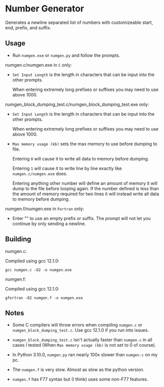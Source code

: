 # Number Generator

Generates a newline separated list of numbers with customizeable start, end, prefix, and suffix.

## Usage

- Run `numgen.exe` or `numgen.py` and follow the prompts.

numgen.c/numgen.exe in `C` only:

- `Set Input Length` is the length in characters that can be input into the other prompts. 

    When entering extremely long prefixes or suffixes you may need to use above 1000.

numgen_block_dumping_test.c/numgen_block_dumping_test.exe only:

- `Set Input Length` is the length in characters that can be input into the other prompts. 

    When entering extremely long prefixes or suffixes you may need to use above 1000.

- `Max memory usage (kb)` sets the max memory to use before dumping to file.

    Entering `0` will cause it to write all data to memory before dumping.

    Entering `1` will cause it to write line by line exactly like `numgen.c/numgen.exe` does.

    Entering anything other number will define an amount of memory it will dump to the file before looping again. If the number defined is less than the amount of memory required for two lines it will instead write all data to memory before dumping.

numgen.f/numgen.exe in `Fortran` only:

- Enter "" to use an empty prefix or suffix. The prompt will not let you continue by only sending a newline.

## Building

numgen.c:

Compiled using gcc 12.1.0:

```
gcc numgen.c -O2 -o numgen.exe
```

numgen.f:

Compiled using gcc 12.1.0:

```
gfortran -O2 numgen.f -o numgen.exe
```

## Notes

- Some C compilers will throw errors when compiling `numgen.c` or `numgen_block_dumping_test.c`. Use gcc 12.1.0 if you run into issues.

- `numgen_block_dumping_test.c` isn't actually faster than `numgen.c` in all cases I tested (When `Max memory usage (kb)` is not set to 0 of course).

- In Python 3.10.0, `numgen.py` ran nearly 100x slower than `numgen.c` on my pc.

- The `numgen.f` is very slow. Almost as slow as the python version.

- `numgen.f` has F77 syntax but (I think) uses some non-F77 features.